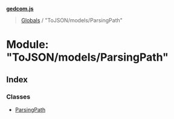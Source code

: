 **[gedcom.js](../README.md)**

> [Globals](../globals.md) / "ToJSON/models/ParsingPath"

# Module: "ToJSON/models/ParsingPath"

## Index

### Classes

* [ParsingPath](../classes/_tojson_models_parsingpath_.parsingpath.md)

